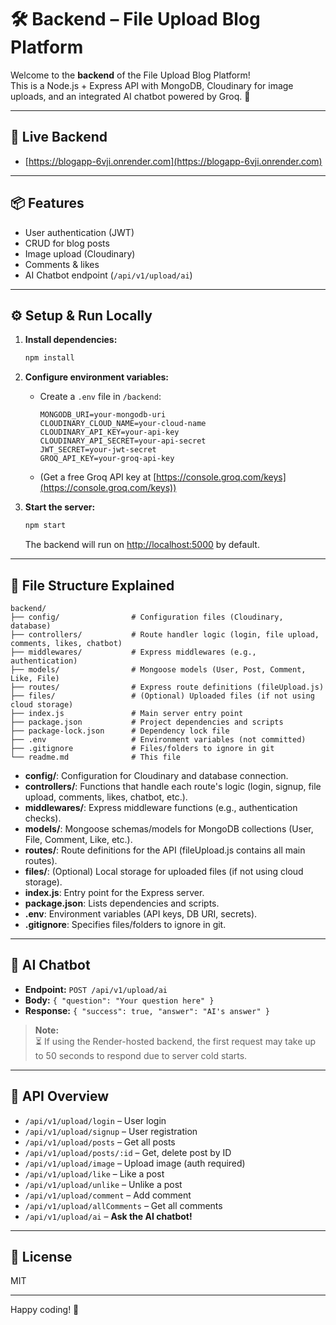 # 🛠️ Backend – File Upload Blog Platform

Welcome to the **backend** of the File Upload Blog Platform!  
This is a Node.js + Express API with MongoDB, Cloudinary for image uploads, and an integrated AI chatbot powered by Groq. 🤖

---

## 🚀 Live Backend

- [https://blogapp-6vji.onrender.com](https://blogapp-6vji.onrender.com)

---

## 📦 Features

- User authentication (JWT)
- CRUD for blog posts
- Image upload (Cloudinary)
- Comments & likes
- AI Chatbot endpoint (`/api/v1/upload/ai`)

---

## ⚙️ Setup & Run Locally

1. **Install dependencies:**
   ```bash
   npm install
   ```

2. **Configure environment variables:**
   - Create a `.env` file in `/backend`:
     ```
     MONGODB_URI=your-mongodb-uri
     CLOUDINARY_CLOUD_NAME=your-cloud-name
     CLOUDINARY_API_KEY=your-api-key
     CLOUDINARY_API_SECRET=your-api-secret
     JWT_SECRET=your-jwt-secret
     GROQ_API_KEY=your-groq-api-key
     ```
   - (Get a free Groq API key at [https://console.groq.com/keys](https://console.groq.com/keys))

3. **Start the server:**
   ```bash
   npm start
   ```

   The backend will run on [http://localhost:5000](http://localhost:5000) by default.

---

## 📁 File Structure Explained

```
backend/
├── config/                # Configuration files (Cloudinary, database)
├── controllers/           # Route handler logic (login, file upload, comments, likes, chatbot)
├── middlewares/           # Express middlewares (e.g., authentication)
├── models/                # Mongoose models (User, Post, Comment, Like, File)
├── routes/                # Express route definitions (fileUpload.js)
├── files/                 # (Optional) Uploaded files (if not using cloud storage)
├── index.js               # Main server entry point
├── package.json           # Project dependencies and scripts
├── package-lock.json      # Dependency lock file
├── .env                   # Environment variables (not committed)
├── .gitignore             # Files/folders to ignore in git
└── readme.md              # This file
```

- **config/**: Configuration for Cloudinary and database connection.
- **controllers/**: Functions that handle each route's logic (login, signup, file upload, comments, likes, chatbot, etc.).
- **middlewares/**: Express middleware functions (e.g., authentication checks).
- **models/**: Mongoose schemas/models for MongoDB collections (User, File, Comment, Like, etc.).
- **routes/**: Route definitions for the API (fileUpload.js contains all main routes).
- **files/**: (Optional) Local storage for uploaded files (if not using cloud storage).
- **index.js**: Entry point for the Express server.
- **package.json**: Lists dependencies and scripts.
- **.env**: Environment variables (API keys, DB URI, secrets).
- **.gitignore**: Specifies files/folders to ignore in git.

---


## 🤖 AI Chatbot

- **Endpoint:** `POST /api/v1/upload/ai`
- **Body:** `{ "question": "Your question here" }`
- **Response:** `{ "success": true, "answer": "AI's answer" }`

> **Note:**  
> ⏳ If using the Render-hosted backend, the first request may take up to 50 seconds to respond due to server cold starts.

---

## 🧩 API Overview

- `/api/v1/upload/login` – User login
- `/api/v1/upload/signup` – User registration
- `/api/v1/upload/posts` – Get all posts
- `/api/v1/upload/posts/:id` – Get, delete post by ID
- `/api/v1/upload/image` – Upload image (auth required)
- `/api/v1/upload/like` – Like a post
- `/api/v1/upload/unlike` – Unlike a post
- `/api/v1/upload/comment` – Add comment
- `/api/v1/upload/allComments` – Get all comments
- `/api/v1/upload/ai` – **Ask the AI chatbot!**

---

## 📝 License

MIT

---

Happy coding! 🚀
